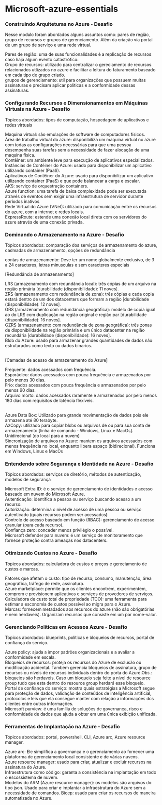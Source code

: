 # Microsoft-azure-essentials

### <p>Construindo Arquiteturas no Azure - Desafio</p>

<p>Nesse modulo foram abordados alguns assuntos como: pares de região, grupo de recursos e grupos de gerenciamento. 
Além da criação via portal de um grupo de serviço e uma rede virtual.</p>

<p>
  Pares de região: uma de suas funcionalidades é a replicação de recursos caso haja algum evento catastrófico.</br>
  Grupo de recursos: utilizado para centralizar o gereciamento de recursos relacionados utlizados no azure e facilitar
  a leitura do faturamento baseado em cada tipo de grupo criado.</br>
  grupos de gerenciamento: util para organizações que possuem muitas assinaturas e precisam aplicar
  políticas e a conformidade dessas assinaturas.
</p>


### <p>Configurando Recursos e Dimensionamentos em Máquinas Virtuais na Azure - Desafio</p>

<p>Tópicos abordados: tipos de computação, hospedagem de aplicativos e redes virtuais</p>

<p>
  Maquina virtual: são emulações de software de computadores físicos.</br>
  Área de trabalho virtual do azure: disponibiliza um maquina virtual no azure com todas as configurações necessárias
  para que uma pessoa desempenha suas tarefas sem a necessidade de fazer alocação de uma maquina física.</br>
  Contêiner: um ambiente leve para execução de aplicativos especializados.</br>
  Instâncias de Contêiner do Azure: usado para disponibilizar um aplicativo utilizando container (PaaS).</br>
  Aplicativos de Contêiner do Azure: usado para disponibilizar um aplicativo utilizando container (PaaS) e 
  que pode balancear a carga e escalar.</br>
  AKS: serviço de orquestração containers.</br>
  Azure function: uma tarefa de baixa complexidade pode ser executada através de eventos sem exigir 
  uma infraestrutura de servidor durante períodos inativos.</br>
  Rede Virtual do Azure (VNet): utilizado para comunicação entre os recursos do azure, com a internet e
  redes locais.</br>
  ExpressRoute: estende uma conexão local direta com os servidores do azure através de uma conexão privada.
</p>

### <p>Dominando o Armazenamento na Azure - Desafio</p>

<p>Tópicos abordados: comparação dos serviços de armazenamento do azure, cadmadas de armazenamento, opções de
redundância</p>

<p>

  contas de armazenamento: Deve ter um nome globalmente exclusivo, de 3 a 24 caracteres,
  letras minusculas e sem caracteres especiais</br>
  
  [Redundância de armazenamento]</br>
  
  LRS (armazenamento com redundância local): três cópias de um arquivo na região primária 
  [durabilidade (disponibilidade): 11 noves].</br>
  ZRS (armazenamento com redundância de zona): três cópias e cada copia estará dentro de um dos 
  datacenters que formam a região [durabilidade (disponibilidade): 12 noves].</br>
  GRS (armazenamento com redundância geográfica): modelo de copia igual ao do LRS com duplicação 
  na região original e região par [durabilidade (disponibilidade): 16 noves].</br>
  GZRS (armazenamento com redundância de zona geográfica): três zonas de disponibilidade na região 
  primária e um único datacenter na região recundária [durabilidade (disponibilidade): 16 noves].</br>
  Blob do Azure: usado para armazenar grandes quantidades de dados não estruturados como texto
  ou dados binarios.</br></br>
  
  [Camadas de acesso de armazenamento do Azure]</br>
  
  Frequente: dados acessados com frequência.</br>
  Esporádico: dados acessados com pouca frequência e armazenados por pelo menos 30 dias.</br>
  Frio: dados acessados com pouca frequência e armazenados por pelo menos 90 dias.</br>
  Arquivo morto: dados acessados raramente e armazenados por pelo menos 180 dias com
  requisitos de latência flexíveis.</br></br>
  
  Azure Data Box: Utilizado para grande movimentação de dados pois ele armazena até 80 terabyte.</br>
  AzCopy: utilizado para copiar blobs ou arquivos de ou para sua conta de armazenamento 
  [linha de comando - Windows, Linux e MacOs]. Unidirecional (do local para a nuvem)</br>
  Sincronização de arquivos no Azure: mantem os arquivos acessados com menos frequência no local, enquanto
  libera espaço (bidirecional). Funciona em Windows, Linux e MacOs</br>
  
</p>

### <p>Entendendo sobre Segurança e Identidade na Azure - Desafio</p>

<p>Tópicos abordados: serviços de diretório, métodos de autenticação, modelos de segurança</p>

<p>

  Microsoft Entra ID: é o serviço de gerenciamento de identidades e acesso baseado em nuvem do Microsoft Azure.</br>
  Autenticação: identifica a pessoa ou serviço buscando acesso a um recurso.</br>
  Autorização: determina o nível de acesso de uma pessoa ou serviço autenticado (quais recursos podem ser acessados)</br>
  Controle de acesso baseado em função (RBAC): gerenciamento de acesso granular (para cada recurso).</br>
  Confiança zero: conceder menos privilégio o possível.</br>
  Microsoft defender para nuvem: é um serviço de monitoramento que fornece proteção contra ameaças nos datacenters.
  
</p>

### <p>Otimizando Custos no Azure - Desafio</p>

<p>Tópicos abordados: calculadora de custos e preços e gereciamento de custos e marcas.</p>

<p>
  Fatores que afetam o custo: tipo de recurso, consumo, manutenção, área geográfica, tráfego de rede,
  assinatura.</br>
  Azure marketplace: permite que os clientes encontrem, experimentem, comprem e provisionem aplicativos
  e serviços de provedores de serviços.</br>
  Calculadora de custo total de propriedade (TCO): uma ferramenta para estimar a esconomia de custos
  possível ao migra para o Azure.</br>
  Marcas: fornecem metadados aos recursos do azure (não são obrigatórias e nem herdaveis). 
  Organizam recursos que consiste em um par nome-valor.	
</p>

### <p>Gerenciando Politicas em Acessos Azure - Desafio</p>

<p>Tópicos abordados: blueprints, políticas e bloqueios de recursos, portal de confiança do serviço.</p>

<p>
  
  Azure policy: ajuda a impor padrões organizacionais e a avaliar a conformidade em escala.</br>
  Bloqueios de recursos: proteja os recursos do Azure de exclusão ou modificação acidental.
  Também gerencia bloqueios de assinatura, grupo de recursos ou níveis de recursos individuais
  dentro do porta do Azure.Obs.: bloqueios são herdaveis. Caso um bloqueio seja feito a
  nível de resource group tudo que esta dentro do resource group herdará esse bloqueio.</br>
  Portal de confiança do serviço: mostra quais estratégias a Microsoft segue para proteção
  de dados, validação de conteúdos de inteligência artificial, protocolos e leis que ela
  consegue manter com relação a informações dos clientes entre outras informações.</br>
  Microsoft purview: é uma família de soluções de governança, risco e conformidade de
  dados que ajuda a obter em uma única exibição unificada.
  
</p>

### <p>Ferramentas de Implantação na Azure - Desafio</p>

<p>Tópicos abordados: portal, powershell, CLI, Azure arc, Azure resource manager.</p>

<p>
  Azure arc: Ele simplifica a governança e o gerenciamento ao fornecer uma plataforma de gerenciamento 
  local consistente e de várias nuvens.</br>
  Azure resource manager: usado para criar, atualizar e excluir recursos na assinatura do Azure.</br>
  Infraestrutura como código: garanta a consistência na implantação em todo o escossistema de nuvem.</br>
  Modelos do ARM (Azure resource manager): os modelos são arquivos do tipo json. Usado para criar e 
  implantar a infraestrutura do Azure sem a necessidade de comandos.
  Bicep: usado para criar os recursos de maneira automatizada no Azure.
  
</p>
